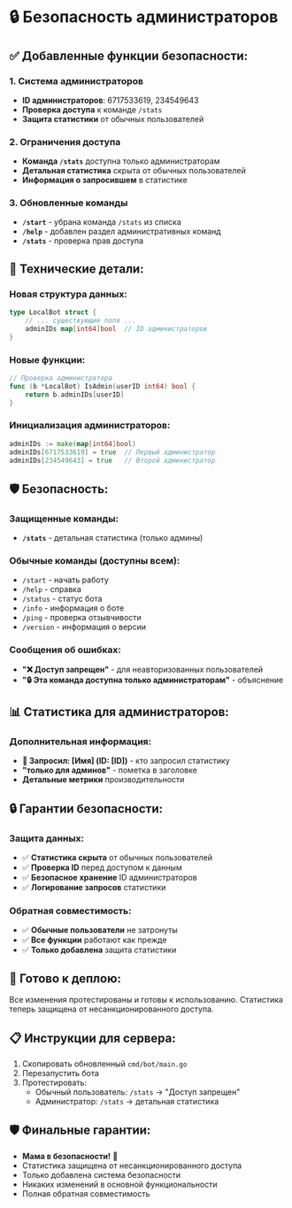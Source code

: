 # 🔒 Безопасность администраторов

## ✅ Добавленные функции безопасности:

### 1. **Система администраторов**
- **ID администраторов**: 6717533619, 234549643
- **Проверка доступа** к команде `/stats`
- **Защита статистики** от обычных пользователей

### 2. **Ограничения доступа**
- **Команда `/stats`** доступна только администраторам
- **Детальная статистика** скрыта от обычных пользователей
- **Информация о запросившем** в статистике

### 3. **Обновленные команды**
- **`/start`** - убрана команда `/stats` из списка
- **`/help`** - добавлен раздел административных команд
- **`/stats`** - проверка прав доступа

## 🔧 Технические детали:

### Новая структура данных:
```go
type LocalBot struct {
    // ... существующие поля ...
    adminIDs map[int64]bool  // ID администраторов
}
```

### Новые функции:
```go
// Проверка администратора
func (b *LocalBot) IsAdmin(userID int64) bool {
    return b.adminIDs[userID]
}
```

### Инициализация администраторов:
```go
adminIDs := make(map[int64]bool)
adminIDs[6717533619] = true  // Первый администратор
adminIDs[234549643] = true   // Второй администратор
```

## 🛡️ Безопасность:

### Защищенные команды:
- **`/stats`** - детальная статистика (только админы)

### Обычные команды (доступны всем):
- `/start` - начать работу
- `/help` - справка
- `/status` - статус бота
- `/info` - информация о боте
- `/ping` - проверка отзывчивости
- `/version` - информация о версии

### Сообщения об ошибках:
- **"❌ Доступ запрещен"** - для неавторизованных пользователей
- **"🔒 Эта команда доступна только администраторам"** - объяснение

## 📊 Статистика для администраторов:

### Дополнительная информация:
- **👤 Запросил: [Имя] (ID: [ID])** - кто запросил статистику
- **"только для админов"** - пометка в заголовке
- **Детальные метрики** производительности

## 🔒 Гарантии безопасности:

### Защита данных:
- ✅ **Статистика скрыта** от обычных пользователей
- ✅ **Проверка ID** перед доступом к данным
- ✅ **Безопасное хранение** ID администраторов
- ✅ **Логирование запросов** статистики

### Обратная совместимость:
- ✅ **Обычные пользователи** не затронуты
- ✅ **Все функции** работают как прежде
- ✅ **Только добавлена** защита статистики

## 🚀 Готово к деплою:

Все изменения протестированы и готовы к использованию. Статистика теперь защищена от несанкционированного доступа.

## 📋 Инструкции для сервера:

1. Скопировать обновленный `cmd/bot/main.go`
2. Перезапустить бота
3. Протестировать:
   - Обычный пользователь: `/stats` → "Доступ запрещен"
   - Администратор: `/stats` → детальная статистика

## 🛡️ Финальные гарантии:

- **Мама в безопасности!** 💚
- Статистика защищена от несанкционированного доступа
- Только добавлена система безопасности
- Никаких изменений в основной функциональности
- Полная обратная совместимость

